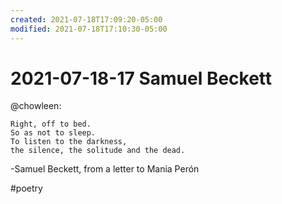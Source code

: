 ```yaml
---
created: 2021-07-18T17:09:20-05:00
modified: 2021-07-18T17:10:30-05:00
---
```


# 2021-07-18-17 Samuel Beckett

@chowleen: 

    Right, off to bed. 
    So as not to sleep. 
    To listen to the darkness, 
    the silence, the solitude and the dead.

-Samuel Beckett, 
from a letter to Mania Perón

#poetry 
